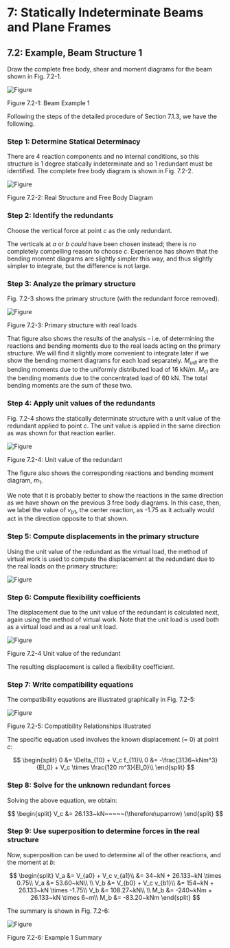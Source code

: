 # 7: Statically Indeterminate Beams and Plane Frames

## 7.2: Example, Beam Structure 1

Draw the complete free body, shear and moment diagrams for the beam shown in Fig. 7.2-1.


![Figure](../../../../images/sibeams/flexibility/examples/beam1/beam1-1.svg)

   Figure 7.2-1: Beam Example 1

Following the steps of the detailed procedure of Section 7.1.3, we have the following.

### Step 1: Determine Statical Determinacy

There are 4 reaction components and no internal conditions, so this
structure is 1 degree statically indeterminate and so 1 redundant must
be identified.  The complete free body diagram is shown in Fig. 7.2-2.

![Figure](../../../../images/sibeams/flexibility/examples/beam1/beam1-2.svg)

   Figure 7.2-2:  Real Structure and Free Body Diagram

### Step 2: Identify the redundants

Choose the vertical force at point _c_ as the only redundant.

The verticals at _a_ or _b_ _could_
have been chosen instead; there is no completely compelling reason to choose _c_.
Experience has shown that the bending moment diagrams are slightly simpler this way,
and thus slightly simpler to integrate, but the difference is not large.

### Step 3: Analyze the primary structure

Fig. 7.2-3 shows the primary structure (with the redundant force removed). 

![Figure](../../../../images/sibeams/flexibility/examples/beam1/beam1-3.svg)

   Figure 7.2-3: Primary structure with real loads

That figure also shows the results of the analysis - i.e. of
determining the reactions and bending moments due to the real loads
acting on the primary structure.  We will find it slightly more
convenient to integrate later if we show the bending moment diagrams
for each load separately.  $M_{udl}$ are the bending moments due
to the uniformly distributed load of 16 kN/m.  $M_{cl}$ are the
bending moments due to the concentrated load of 60 kN.  The total
bending moments are the sum of these two.

### Step 4: Apply unit values of the redundants

Fig. 7.2-4 shows the statically determinate structure with a unit
value of the redundant applied to point _c_.  The unit value is
applied in the same direction as was shown for that reaction earlier.

![Figure](../../../../images/sibeams/flexibility/examples/beam1/beam1-4.svg)

   Figure 7.2-4: Unit value of the redundant

The figure also shows the corresponding reactions and bending moment diagram, $m_1$.

We note that it is probably better to show the reactions in the same
direction as we have shown on the previous 3 free body diagrams.  In
this case, then, we label the value of $v_{b1}$, the center
reaction, as -1.75 as it actually would act in the direction opposite
to that shown.

### Step 5: Compute displacements in the primary structure

Using the unit value of the redundant as the virtual load, the method
of virtual work is used to compute the displacement at the redundant
due to the real loads on the primary structure:

![Figure](../../../../images/sibeams/flexibility/examples/beam1/beam1-5.svg)

### Step 6: Compute flexibility coefficients

The displacement due to the unit value of the redundant is calculated
next, again using the method of virtual work.  Note that the unit load 
is used both as a virtual load and as a real unit load.

![Figure](../../../../images/sibeams/flexibility/examples/beam1/beam1-6.svg)

  Figure 7.2-4 Unit value of the redundant
   
The resulting displacement is called a flexibility coefficient.

### Step 7: Write compatibility equations

The compatibility equations are illustrated graphically in Fig. 7.2-5:

![Figure](../../../../images/sibeams/flexibility/examples/beam1/beam1-7.svg)

   Figure 7.2-5:  Compatibility Relationships Illustrated

The specific equation used involves the known displacement (= 0) at
point _c_:

$$
   \begin{split}
   0 &= \Delta_{10} + V_c f_{11}\\
   0 &= -\frac{3136~kNm^3}{EI_0} + V_c \times \frac{120 m^3}{EI_0}\\
   \end{split}
$$

### Step 8: Solve for the unknown redundant forces

Solving the above equation, we obtain:

$$
   \begin{split}
   V_c &= 26.133~kN~~~~~(\therefore\uparrow)
   \end{split}
$$

### Step 9: Use superposition to determine forces in the real structure

Now, superposition can be used to determine all of the other
reactions, and the moment at _b_:

$$
   \begin{split}
   V_a &= V_{a0} + V_c v_{a1}\\
       &= 34~kN + 26.133~kN \times 0.75\\
   V_a &= 53.60~kN\\
   \\
   V_b &= V_{b0} + V_c v_{b1}\\
       &= 154~kN + 26.133~kN \times -1.75\\
   V_b &= 108.27~kN\\
   \\
   M_b &= -240~kNm + 26.133~kN \times 6~m\\
   M_b &= -83.20~kNm
   \end{split}
$$

The summary is shown in Fig. 7.2-6:

![Figure](../../../../images/sibeams/flexibility/examples/beam1/beam1-8.svg)

   Figure 7.2-6: Example 1 Summary
   
